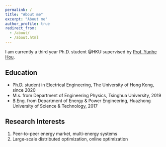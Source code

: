 ```yaml
---
permalink: /
title: "About me"
excerpt: "About me"
author_profile: true
redirect_from: 
  - /about/
  - /about.html
---
```


I am currently a third year Ph.D. student @HKU supervised by [Prof. Yunhe Hou](https://www.eee.hku.hk/people/yhhou/).

## Education

* Ph.D. student in Electrical Engineering, The University of Hong Kong, since 2020
* M.s. from Department of Engineering Physics, Tsinghua University, 2019
* B.Eng. from Department of Energy & Power Engineering, Huazhong University of Science & Technology, 2017

## Research Interests

1. Peer-to-peer energy market, multi-energy systems
2. Large-scale distributed optimization, online optimization
